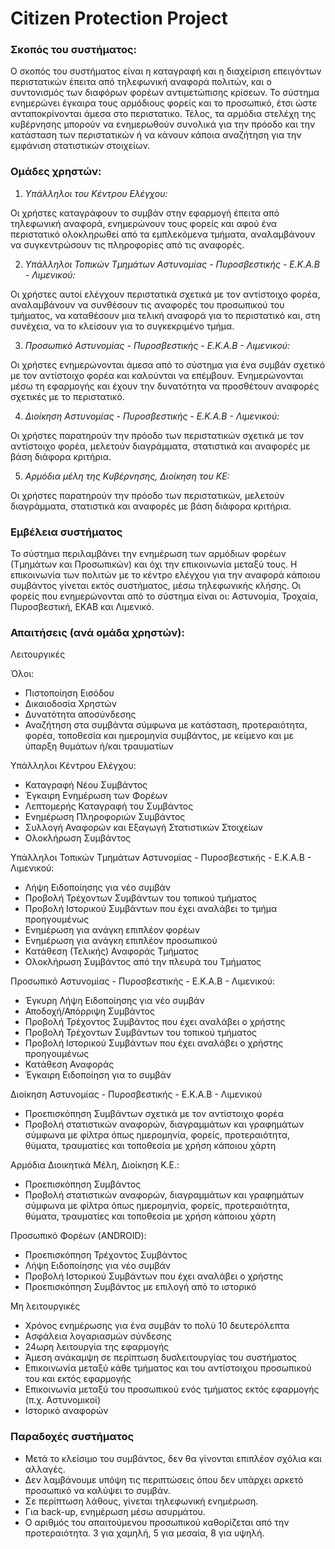 # Citizen Protection Project

### Σκοπός του συστήματος:

Ο σκοπός του συστήματος είναι η καταγραφή και η διαχείριση επειγόντων περιστατικών έπειτα από τηλεφωνική αναφορά πολιτών, και ο συντονισμός των διαφόρων φορέων αντιμετώπισης κρίσεων. Το σύστημα ενημερώνει έγκαιρα τους αρμόδιους φορείς και το προσωπικό, έτσι ώστε ανταποκρίνονται άμεσα στο περιστατικο. Τέλος, τα αρμόδια στελέχη της κυβέρνησης μπορούν να ενημερωθούν συνολικά για την πρόοδο και την κατάσταση των περιστατικών ή να κάνουν κάποια αναζήτηση για την εμφάνιση στατιστικών στοιχείων.

### Ομάδες χρηστών:

1. _Υπάλληλοι του Κέντρου Ελέγχου:_ 

Οι χρήστες καταγράφουν το συμβάν στην εφαρμογή έπειτα από τηλεφωνική αναφορά, ενημερώνουν τους φορείς και αφού ένα περιστατικό ολοκληρωθεί από τα εμπλεκόμενα τμήματα, αναλαμβάνουν να συγκεντρώσουν τις πληροφορίες από τις αναφορές.
 
2. _Υπάλληλοι Τοπικών Τμημάτων Αστυνομίας - Πυροσβεστικής - Ε.Κ.Α.Β - Λιμενικού:_

Οι χρήστες αυτοί ελέγχουν περιστατικά σχετικά με τον αντίστοιχο φορέα, αναλαμβάνουν να συνθέσουν τις αναφορές του προσωπικού του τμήματος, να καταθέσουν μια τελική αναφορά για το περιστατικό και, στη συνέχεια, να το κλείσουν για το συγκεκριμένο τμήμα. 

3. _Προσωπικό Αστυνομίας - Πυροσβεστικής - Ε.Κ.Α.Β - Λιμενικού:_

Οι χρήστες ενημερώνονται άμεσα από το σύστημα για ένα συμβάν σχετικό με τον αντίστοιχο φορέα και καλούνται να επέμβουν. Ένημερώνονται μέσω τη εφαρμογής και έχουν την δυνατότητα να προσθέτουν αναφορές σχετικές με το περιστατικό.

4. _Διοίκηση Αστυνομίας - Πυροσβεστικής - Ε.Κ.Α.Β - Λιμενικού:_

Οι χρήστες παρατηρούν την πρόοδο των περιστατικών σχετικά με τον αντίστοιχο φορέα, μελετούν διαγράμματα, στατιστικά και αναφορές με βάση διάφορα κριτήρια.

5. _Αρμόδια μέλη της Κυβέρνησης, Διοίκηση του ΚΕ:_

Οι χρήστες παρατηρούν την πρόοδο των περιστατικών, μελετούν διαγράμματα, στατιστικά και αναφορές με βάση διάφορα κριτήρια. 

### Εμβέλεια συστήματος

Το σύστημα περιλαμβάνει την ενημέρωση των αρμόδιων φορέων (Τμημάτων και Προσωπικών) και όχι την επικοινωνία μεταξύ τους.
Η επικοινωνία των πολιτών με το κέντρο ελέγχου για την αναφορά κάποιου συμβάντος γίνεται εκτός συστήματος, μέσω τηλεφωνικής κλήσης.
Οι φορείς που ενημερώνονται από το σύστημα είναι οι: Αστυνομία, Τροχαία, Πυροσβεστική,  ΕΚΑΒ και Λιμενικό. 

###  Απαιτήσεις (ανά ομάδα χρηστών):

Λειτουργικές

Όλοι:
* Πιστοποίηση Εισόδου
* Δικαιοδοσία Χρηστών
* Δυνατότητα αποσύνδεσης
* Αναζήτηση στα συμβάντα σύμφωνα με κατάσταση, προτεραιότητα, φορέα, τοποθεσία και ημερομηνία συμβάντος, με κείμενο και με ύπαρξη θυμάτων ή/και τραυματίων

Υπάλληλοι Κέντρου Ελέγχου:
* Καταγραφή Νέου Συμβάντος
* Έγκαιρη Ενημέρωση των Φορέων
* Λεπτομερής Καταγραφή του Συμβάντος
* Ενημέρωση Πληροφοριών Συμβάντος
* Συλλογή Αναφορών και Εξαγωγή Στατιστικών Στοιχείων
* Ολοκλήρωση Συμβάντος

Υπάλληλοι Τοπικών Τμημάτων Αστυνομίας - Πυροσβεστικής - Ε.Κ.Α.Β - Λιμενικού:
* Λήψη Ειδοποίησης για νέο συμβάν
* Προβολή Τρέχοντων Συμβάντων του τοπικού τμήματος
* Προβολή Ιστορικού Συμβάντων που έχει αναλάβει το τμήμα προηγουμένως
* Ενημέρωση για ανάγκη επιπλέον φορέων
* Ενημέρωση για ανάγκη επιπλέον προσωπικού
* Κατάθεση (Τελικής) Αναφοράς Τμήματος
* Ολοκλήρωση Συμβάντος από την πλευρά του Τμήματος

Προσωπικό Αστυνομίας - Πυροσβεστικής - Ε.Κ.Α.Β - Λιμενικού:
* Έγκυρη Λήψη Ειδοποίησης για νέο συμβάν
* Αποδοχή/Απόρριψη Συμβάντος
* Προβολή Τρέχοντος Συμβάντος που έχει αναλάβει ο χρήστης
* Προβολή Τρέχοντων Συμβάντων του τοπικού τμήματος
* Προβολή Ιστορικού Συμβάντων που έχει αναλάβει ο χρήστης προηγουμένως
* Κατάθεση Αναφοράς
* Έγκαιρη Ειδοποίηση για το συμβάν

Διοίκηση Αστυνομίας - Πυροσβεστικής - Ε.Κ.Α.Β - Λιμενικού
* Προεπισκόπηση Συμβάντων σχετικά με τον αντίστοιχο φορέα
* Προβολή στατιστικών αναφορών, διαγραμμάτων και γραφημάτων σύμφωνα με φίλτρα όπως ημερομηνία, φορείς, προτεραιότητα, θύματα, τραυματίες και τοποθεσία με χρήση κάποιου χάρτη

Αρμόδια Διοικητικά Μέλη, Διοίκηση Κ.Ε.:
* Προεπισκόπηση Συμβάντος
* Προβολή στατιστικών αναφορών, διαγραμμάτων και γραφημάτων σύμφωνα με φίλτρα όπως ημερομηνία, φορείς, προτεραιότητα, θύματα, τραυματίες και τοποθεσία με χρήση κάποιου χάρτη

Προσωπικό Φορέων (ANDROID):
*	Προεπισκόπηση Τρέχοντος Συμβάντος
*	Λήψη Ειδοποίησης για νέο συμβάν
*	Προβολή Ιστορικού Συμβάντων που έχει αναλάβει ο χρήστης
* Προεπισκόπηση Συμβάντος με επιλογή από το ιστορικό


Μη λειτουργικές
* Χρόνος ενημέρωσης για ένα συμβάν το πολύ 10 δευτερόλεπτα
* Ασφάλεια λογαριασμών σύνδεσης
* 24ωρη λειτουργία της εφαρμογής
* Άμεση ανάκαμψη σε περίπτωση δυσλειτουργίας του συστήματος  
* Επικοινωνία μεταξύ κάθε τμήματος και του αντίστοιχου προσωπικού του και εκτός εφαρμογής
* Επικοινωνία μεταξύ του προσωπικού ενός τμήματος εκτός εφαρμογής (π.χ. Αστυνομικοί)
* Ιστορικό αναφορών


### Παραδοχές συστήματος
* Μετά το κλείσιμο του συμβάντος, δεν θα γίνονται επιπλέον σχόλια και αλλαγές.
* Δεν λαμβάνουμε υπόψη τις περιπτώσεις όπου δεν υπάρχει αρκετό προσωπικό να καλύψει το συμβάν.
* Σε περίπτωση λάθους, γίνεται τηλεφωνική ενημέρωση.
* Για back-up, ενημέρωση μέσω ασυρμάτου.
* Ο αριθμός του απαιτούμενου προσωπικού καθορίζεται από την προτεραιότητα. 3 για χαμηλή, 5 για μεσαία, 8 για υψηλή.



